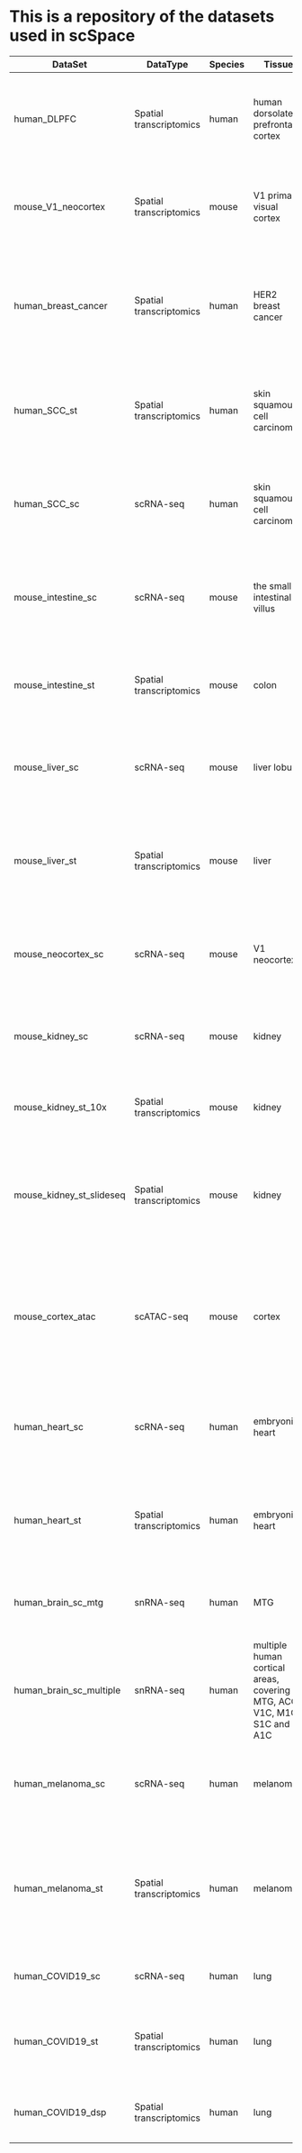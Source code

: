# This is a repository of the datasets used in scSpace

| DataSet | DataType | Species | Tissue | Technology | DataSource | Reference |
| --- | --- | --- | --- | --- | --- | --- |
| human_DLPFC | Spatial transcriptomics | human | human dorsolateral prefrontal cortex | 10x Visium | [http://spatial.libd.org/spatialLIBD/](http://spatial.libd.org/spatialLIBD/) | [Transcriptome-scale spatial gene expression in the human dorsolateral prefrontal cortex](https://doi.org/10.1038/s41593-020-00787-0) |
| mouse_V1_neocortex | Spatial transcriptomics | mouse | V1 primary visual cortex | STARmap | [Dropbox](https://www.dropbox.com/sh/f7ebheru1lbz91s/AABYSSjSTppBmVmWl2H4s_K-a?dl=0) | [Three-dimensional intact-tissue sequencing of single-cell transcriptional states](https://doi.org/10.1126/science.aat5691) |
| human_breast_cancer | Spatial transcriptomics | human | HER2 breast cancer | ST | [Zenodo](https://zenodo.org/record/5511763#.Y6kMduxBzUI) | [Spatial deconvolution of HER2-positive breast cancer delineates tumor-associated cell type interactions](https://doi.org/10.1038/s41467-021-26271-2) |
| human_SCC_st | Spatial transcriptomics | human | skin squamous cell carcinoma | ST | [GSE144240](https://www.ncbi.nlm.nih.gov/geo/query/acc.cgi?acc=GSE144240) | [Multimodal Analysis of Composition and Spatial Architecture in Human Squamous Cell Carcinoma](https://doi.org/10.1016/j.cell.2020.05.039) |
| human_SCC_sc | scRNA-seq | human | skin squamous cell carcinoma | 10x Genomics | [GSE144240](https://www.ncbi.nlm.nih.gov/geo/query/acc.cgi?acc=GSE144240) | [Multimodal Analysis of Composition and Spatial Architecture in Human Squamous Cell Carcinoma](https://doi.org/10.1016/j.cell.2020.05.039) |
| mouse_intestine_sc | scRNA-seq | mouse | the small intestinal villus | LCM | [GSE109413](https://www.ncbi.nlm.nih.gov/geo/query/acc.cgi?acc=GSE109413) | [Spatial Reconstruction of Single Enterocytes Uncovers Broad Zonation along the Intestinal Villus Axis](https://doi.org/10.1016/j.cell.2018.08.063) |
| mouse_intestine_st | Spatial transcriptomics | mouse | colon | 10x Visium | [GSE169749](https://www.ncbi.nlm.nih.gov/geo/query/acc.cgi?acc=GSE169749) | [The spatial transcriptomic landscape of the healing mouse intestine following damage](https://doi.org/10.1038/s41467-022-28497-0) |
| mouse_liver_sc | scRNA-seq | mouse | liver lobule | MARS-seq | [GSE84498](https://www.ncbi.nlm.nih.gov/geo/query/acc.cgi?acc=GSE84498) | [Single-cell spatial reconstruction reveals global division of labour in the mammalian liver](https://doi.org/10.1038/nature21065) |
| mouse_liver_st | Spatial transcriptomics | mouse | liver | 10x Visium | [https://www.livercellatlas.org](https://www.livercellatlas.org) | [Spatial proteogenomics reveals distinct and evolutionarily conserved hepatic macrophage niches]( https://doi.org/10.1016/j.cell.2021.12.018) |
| mouse_neocortex_sc | scRNA-seq | mouse | V1 neocortex | SMART-Seq v4 | [Allen Brain Map](https://portal.brain-map.org/atlases-and-data/rnaseq/mouse-v1-and-alm-smart-seq) | [Shared and distinct transcriptomic cell types across neocortical areas]( https://doi.org/10.1038/s41586-018-0654-5) |
| mouse_kidney_sc | scRNA-seq | mouse | kidney | 10x Genomics | [GSE129798](https://www.ncbi.nlm.nih.gov/geo/query/acc.cgi?acc=GSE129798) | [Single-Cell Profiling Reveals Sex, Lineage, and Regional Diversity in the Mouse Kidney]( https://doi.org/10.1016/j.devcel.2019.10.005) |
| mouse_kidney_st_10x | Spatial transcriptomics | mouse | kidney | 10x Visium | [10x Genomic]( https://www.10xgenomics.com/resources/datasets) | 10x Visium Spatial Gene Expression of “Adult Mouse Kidney (FFPE)” |
| mouse_kidney_st_slideseq | Spatial transcriptomics | mouse | kidney | Slide-seq v2 | [CZ CELLxGENE Discover](https://cellxgene.cziscience.com/collections/8e880741-bf9a-4c8e-9227-934204631d2a) | [High-resolution Slide-seqV2 spatial transcriptomics enables discovery of disease-specific cell neighborhoods and pathways](https://doi.org/10.1016/j.isci.2022.104097) |
| mouse_cortex_atac | scATAC-seq | mouse | cortex | ISSAAC-seq | [E-MTAB-11264](https://www.ebi.ac.uk/biostudies/arrayexpress/studies/E-MTAB-11264?query=E-MTAB-11264) | [ISSAAC-seq enables sensitive and flexible multimodal profiling of chromatin accessibility and gene expression in single cells]( https://doi.org/10.1038/s41592-022-01601-4) |
| human_heart_sc | scRNA-seq | human | embryonic heart | 10x Genomics | [Mendeley Data](https://data.mendeley.com/datasets/mbvhhf8m62/2) | [A Spatiotemporal Organ-Wide Gene Expression and Cell Atlas of the Developing Human Heart]( https://doi.org/10.1016/j.cell.2019.11.025) |
| human_heart_st | Spatial transcriptomics | human | embryonic heart | ST | [Mendeley Data](https://data.mendeley.com/datasets/mbvhhf8m62/2) | [A Spatiotemporal Organ-Wide Gene Expression and Cell Atlas of the Developing Human Heart]( https://doi.org/10.1016/j.cell.2019.11.025) |
| human_brain_sc_mtg | snRNA-seq | human | MTG | SMART-Seq v4 | [Allen Brain Map](https://portal.brain-map.org/atlases-and-data/rnaseq/human-mtg-smart-seq) | [Conserved cell types with divergent features in human versus mouse cortex](https://doi.org/10.1038/s41586-019-1506-7) |
| human_brain_sc_multiple | snRNA-seq | human | multiple human cortical areas, covering MTG, ACC, V1C, M1C, S1C and A1C | SMART-Seq v4 | [Allen Brain Map](https://portal.brain-map.org/atlases-and-data/rnaseq/human-multiple-cortical-areas-smart-seq) | / |
| human_melanoma_sc | scRNA-seq | human | melanoma | SMART-Seq2 | [GSE72056](https://www.ncbi.nlm.nih.gov/geo/query/acc.cgi?acc=GSE72056) | [Dissecting the multicellular ecosystem of metastatic melanoma by single-cell RNA-seq](https://doi.org/10.1126/science.aad0501) |
| human_melanoma_st | Spatial transcriptomics | human | melanoma | ST | [SPATIAL research](https://www.spatialresearch.org/resources-published-datasets/doi-10-1158-0008-5472-can-18-0747/) | [Spatially Resolved Transcriptomics Enables Dissection of Genetic Heterogeneity in Stage III Cutaneous Malignant Melanoma](https://doi.org/10.1158/0008-5472.can-18-0747) |
| human_COVID19_sc | scRNA-seq | human | lung | 10x Genomics | [Single Cell portal](https://singlecell.broadinstitute.org/single_cell/study/SCP1219) | [A molecular single-cell lung atlas of lethal COVID-19](https://doi.org/10.1038/s41586-021-03569-1) |
| human_COVID19_st | Spatial transcriptomics | human | lung | 10x Visium | [GSE178361](https://www.ncbi.nlm.nih.gov/geo/query/acc.cgi?acc=GSE178361) | [Human distal lung maps and lineage hierarchies reveal a bipotent progenitor](https://doi.org/10.1038/s41586-022-04541-3) |
| human_COVID19_dsp | Spatial transcriptomics | human | lung | GeoMx DSP | [Zenodo](https://doi.org/10.5281/zenodo.4635285) | [The spatial landscape of lung pathology during COVID-19 progression](https://doi.org/10.1038/s41586-021-03475-6) |








